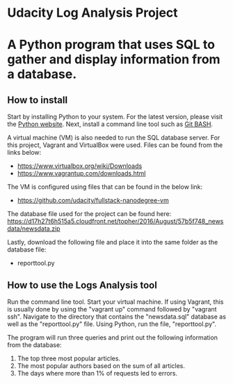 # Udacity Log Analysis Project
# A Python program that uses SQL to gather and display information from a database.

## How to install

Start by installing Python to your system.  For the latest version, please visit the [Python website](https://www.python.org/).
Next, install a command line tool such as [Git BASH](https://git-for-windows.github.io/).

A virtual machine (VM) is also needed to run the SQL database server.  For this project, Vagrant and VirtualBox were used.
Files can be found from the links below:
- https://www.virtualbox.org/wiki/Downloads
- https://www.vagrantup.com/downloads.html 

The VM is configured using files that can be found in the below link:
- https://github.com/udacity/fullstack-nanodegree-vm

The database file used for the project can be found here:
https://d17h27t6h515a5.cloudfront.net/topher/2016/August/57b5f748_newsdata/newsdata.zip

Lastly, download the following file and place it into the same folder as the database file:
- reporttool.py

## How to use the Logs Analysis tool

Run the command line tool.
Start your virtual machine.  If using Vagrant, this is usually done by using the "vagrant up" command followed by "vagrant ssh".
Navigate to the directory that contains the "newsdata.sql" database as well as the "reporttool.py" file.
Using Python, run the file, "reporttool.py".

The program will run three queries and print out the following information from the database:
1. The top three most popular articles.
2. The most popular authors based on the sum of all articles.
3. The days where more than 1% of requests led to errors.
